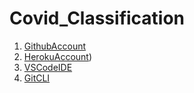 # Covid_Classification

1. [GithubAccount](https://github.com)
2. [HerokuAccount](https://heroku.com))
3. [VSCodeIDE](https://code.visualstudio.com/)
4. [GitCLI](https://git-scm.com/book/en/v2/Getting-Started-The-Command-Line)

